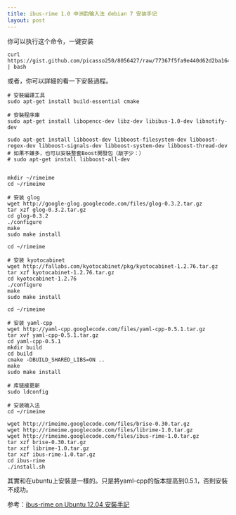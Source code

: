 ```yaml
---
title: ibus-rime 1.0 中洲韵输入法 debian 7 安装手记
layout: post
---
```


你可以执行这个命令，一键安装

    curl https://gist.github.com/picasso250/8056427/raw/77367f5fa9e440d62d2ba164995910ee172d4c73/install_rime1.0.sh | bash

或者，你可以詳細的看一下安裝過程。

    # 安裝編譯工具
    sudo apt-get install build-essential cmake

    # 安裝程序庫
    sudo apt-get install libopencc-dev libz-dev libibus-1.0-dev libnotify-dev

    sudo apt-get install libboost-dev libboost-filesystem-dev libboost-regex-dev libboost-signals-dev libboost-system-dev libboost-thread-dev
    # 如果不嫌多，也可以安裝整套Boost開發包（敲字少：）
    # sudo apt-get install libboost-all-dev


    mkdir ~/rimeime
    cd ~/rimeime

    # 安装 glog
    wget http://google-glog.googlecode.com/files/glog-0.3.2.tar.gz
    tar xzf glog-0.3.2.tar.gz
    cd glog-0.3.2
    ./configure
    make
    sudo make install

    cd ~/rimeime

    # 安装 kyotocabinet
    wget http://fallabs.com/kyotocabinet/pkg/kyotocabinet-1.2.76.tar.gz
    tar xzf kyotocabinet-1.2.76.tar.gz
    cd kyotocabinet-1.2.76
    ./configure
    make
    sudo make install

    cd ~/rimeime

    # 安装 yaml-cpp
    wget http://yaml-cpp.googlecode.com/files/yaml-cpp-0.5.1.tar.gz
    tar xvf yaml-cpp-0.5.1.tar.gz
    cd yaml-cpp-0.5.1
    mkdir build
    cd build
    cmake -DBUILD_SHARED_LIBS=ON ..
    make
    sudo make install

    # 库链接更新
    sudo ldconfig

    # 安装输入法
    cd ~/rimeime

    wget http://rimeime.googlecode.com/files/brise-0.30.tar.gz
    wget http://rimeime.googlecode.com/files/librime-1.0.tar.gz
    wget http://rimeime.googlecode.com/files/ibus-rime-1.0.tar.gz
    tar xzf brise-0.30.tar.gz
    tar xzf librime-1.0.tar.gz
    tar xzf ibus-rime-1.0.tar.gz
    cd ibus-rime
    ./install.sh


其實和在ubuntu上安裝是一樣的。只是將yaml-cpp的版本提高到0.5.1，否則安裝不成功。

参考：[ibus-rime on Ubuntu 12.04 安裝手記](https://code.google.com/p/rimeime/wiki/RimeWithIBus)
